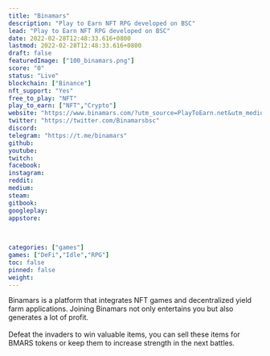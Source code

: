 ```yaml
---
title: "Binamars"
description: "Play to Earn NFT RPG developed on BSC"
lead: "Play to Earn NFT RPG developed on BSC"
date: 2022-02-28T12:48:33.616+0800
lastmod: 2022-02-28T12:48:33.616+0800
draft: false
featuredImage: ["100_binamars.png"]
score: "0"
status: "Live"
blockchain: ["Binance"]
nft_support: "Yes"
free_to_play: "NFT"
play_to_earn: ["NFT","Crypto"]
website: "https://www.binamars.com/?utm_source=PlayToEarn.net&utm_medium=organic&utm_campaign=gamepage"
twitter: "https://twitter.com/Binamarsbsc"
discord: 
telegram: "https://t.me/binamars"
github: 
youtube: 
twitch: 
facebook: 
instagram: 
reddit: 
medium: 
steam: 
gitbook: 
googleplay: 
appstore: 

  
    
categories: ["games"]
games: ["DeFi","Idle","RPG"]
toc: false
pinned: false
weight: 
---
```

Binamars is a platform that integrates NFT games and decentralized yield farm applications. Joining Binamars not only entertains you but also generates a lot of profit.<br> <br> Defeat the invaders to win valuable items, you can sell these items for BMARS tokens or keep them to increase strength in the next battles.